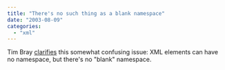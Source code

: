 ```yaml
---
title: "There's no such thing as a blank namespace"
date: "2003-08-09"
categories: 
  - "xml"
---
```


Tim Bray [clarifies](http://www.tbray.org/ongoing/When/200x/2003/08/08/NamespaceOrNot) this somewhat confusing issue: XML elements can have no namespace, but there's no "blank" namespace.

